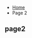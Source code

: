<ul class="breadcrumb">
  <li><a href="home.html">Home</a></li>
  <li>Page 2</li>
</ul>

<h2>page2</h2>
